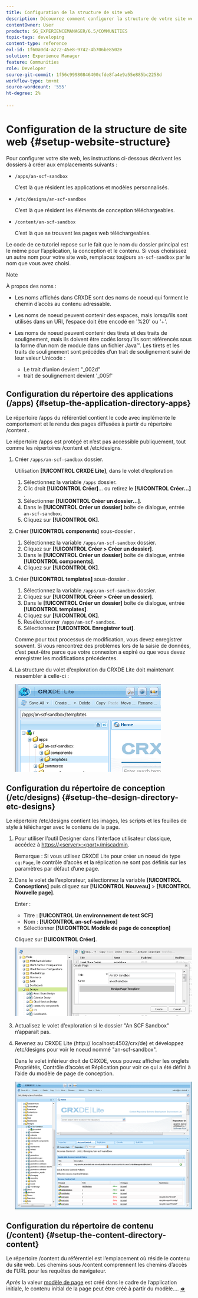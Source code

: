 ```yaml
---
title: Configuration de la structure de site web
description: Découvrez comment configurer la structure de votre site web, y compris les dossiers à créer.
contentOwner: User
products: SG_EXPERIENCEMANAGER/6.5/COMMUNITIES
topic-tags: developing
content-type: reference
exl-id: 1f60a0d4-a272-45e8-9742-4b706be8502e
solution: Experience Manager
feature: Communities
role: Developer
source-git-commit: 1f56c99980846400cfde8fa4e9a55e885bc2258d
workflow-type: tm+mt
source-wordcount: '555'
ht-degree: 2%

---
```


# Configuration de la structure de site web {#setup-website-structure}

Pour configurer votre site web, les instructions ci-dessous décrivent les dossiers à créer aux emplacements suivants :

* `/apps/an-scf-sandbox`

  C’est là que résident les applications et modèles personnalisés.

* `/etc/designs/an-scf-sandbox`

  C’est là que résident les éléments de conception téléchargeables.

* `/content/an-scf-sandbox`

  C’est là que se trouvent les pages web téléchargeables.

Le code de ce tutoriel repose sur le fait que le nom du dossier principal est le même pour l’application, la conception et le contenu. Si vous choisissez un autre nom pour votre site web, remplacez toujours `an-scf-sandbox` par le nom que vous avez choisi.

>[!NOTE]
>
>À propos des noms :
>
>* Les noms affichés dans CRXDE sont des noms de noeud qui forment le chemin d’accès au contenu adressable.
>* Les noms de noeud peuvent contenir des espaces, mais lorsqu’ils sont utilisés dans un URI, l’espace doit être encodé en &#39;%20&#39; ou &#39;+&#39;.
>* Les noms de noeud peuvent contenir des tirets et des traits de soulignement, mais ils doivent être codés lorsqu’ils sont référencés sous la forme d’un nom de module dans un fichier Java™. Les tirets et les traits de soulignement sont précédés d’un trait de soulignement suivi de leur valeur Unicode :
>
>   * Le trait d’union devient &quot;_002d&quot;
>   * trait de soulignement devient &#39;_005f&#39;

## Configuration du répertoire des applications (/apps) {#setup-the-application-directory-apps}

Le répertoire /apps du référentiel contient le code avec implémente le comportement et le rendu des pages diffusées à partir du répertoire /content .

Le répertoire /apps est protégé et n’est pas accessible publiquement, tout comme les répertoires /content et /etc/designs.

1. Créer `/apps/an-scf-sandbox` dossier.

   Utilisation **[!UICONTROL CRXDE Lite]**, dans le volet d’exploration

   1. Sélectionnez la variable `/apps` dossier.
   1. Clic droit **[!UICONTROL Créer]**... ou retirez le **[!UICONTROL Créer...]** .
   1. Sélectionner **[!UICONTROL Créer un dossier...]**.
   1. Dans le **[!UICONTROL Créer un dossier]** boîte de dialogue, entrée `an-scf-sandbox`.
   1. Cliquez sur **[!UICONTROL OK]**.

1. Créer **[!UICONTROL components]** sous-dossier .

   1. Sélectionnez la variable `/apps/an-scf-sandbox` dossier.
   1. Cliquez sur **[!UICONTROL Créer > Créer un dossier]**.
   1. Dans le **[!UICONTROL Créer un dossier]** boîte de dialogue, entrée **[!UICONTROL components]**.
   1. Cliquez sur **[!UICONTROL OK]**.

1. Créer **[!UICONTROL templates]** sous-dossier .

   1. Sélectionnez la variable `/apps/an-scf-sandbox` dossier.
   1. Cliquez sur **[!UICONTROL Créer > Créer un dossier]**.
   1. Dans le **[!UICONTROL Créer un dossier]** boîte de dialogue, entrée **[!UICONTROL templates]**.
   1. Cliquez sur **[!UICONTROL OK]**.
   1. Resélectionner `/apps/an-scf-sandbox`.
   1. Sélectionnez **[!UICONTROL Enregistrer tout]**.

   Comme pour tout processus de modification, vous devez enregistrer souvent. Si vous rencontrez des problèmes lors de la saisie de données, c’est peut-être parce que votre connexion a expiré ou que vous devez enregistrer les modifications précédentes.

1. La structure du volet d’exploration du CRXDE Lite doit maintenant ressembler à celle-ci :

   ![crxde-template](assets/crxde-template.png)

## Configuration du répertoire de conception (/etc/designs) {#setup-the-design-directory-etc-designs}

Le répertoire /etc/designs contient les images, les scripts et les feuilles de style à télécharger avec le contenu de la page.

1. Pour utiliser l’outil Designer dans l’interface utilisateur classique, accédez à [https://&lt;server>:&lt;port>/miscadmin](http://localhost:4502/miscadmin).

   Remarque : Si vous utilisez CRXDE Lite pour créer un noeud de type `cq:Page`, le contrôle d’accès et la réplication ne sont pas définis sur les paramètres par défaut d’une page.

1. Dans le volet de l’explorateur, sélectionnez la variable **[!UICONTROL Conceptions]** puis cliquez sur **[!UICONTROL Nouveau]** > **[!UICONTROL Nouvelle page]**.

   Enter :

   * Titre : **[!UICONTROL Un environnement de test SCF]**
   * Nom : **[!UICONTROL an-scf-sandbox]**
   * Sélectionner **[!UICONTROL Modèle de page de conception]**

   Cliquez sur **[!UICONTROL Créer]**.

   ![design-template](assets/design-template.png)

1. Actualisez le volet d’exploration si le dossier &quot;An SCF Sandbox&quot; n’apparaît pas.

1. Revenez au CRXDE Lite (http:// localhost:4502/crx/de) et développez /etc/designs pour voir le noeud nommé &quot;an-scf-sandbox&quot;.

   Dans le volet inférieur droit de CRXDE, vous pouvez afficher les onglets Propriétés, Contrôle d’accès et Réplication pour voir ce qui a été défini à l’aide du modèle de page de conception.

   ![crxde-configure-template](assets/crxde-configure-template.png)

## Configuration du répertoire de contenu (/content) {#setup-the-content-directory-content}

Le répertoire /content du référentiel est l’emplacement où réside le contenu du site web. Les chemins sous /content comprennent les chemins d’accès de l’URL pour les requêtes de navigateur.

*Après* la valeur [modèle de page](initial-app.md#createthepagetemplate) est créé dans le cadre de l’application initiale, le contenu initial de la page peut être créé à partir du modèle.... [**⇒**](initial-app.md)

